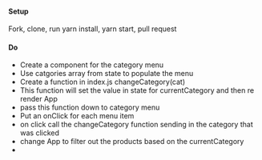 #### Setup
Fork, clone, run yarn install, yarn start, pull request

#### Do
 * Create a component for the category menu
 * Use catgories array from state to populate the menu
 * Create a function in index.js changeCategory(cat)
 * This function will set the value in state for currentCategory and then re render App
 * pass this function down to category menu
 * Put an onClick for each menu item
 * on click call the changeCategory function sending in the category that was clicked
 * change App to filter out the products based on the currentCategory
 * 